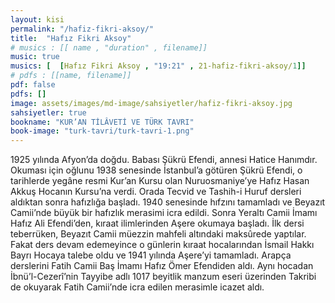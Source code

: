 ```yaml
---
layout: kisi
permalink: "/hafiz-fikri-aksoy/"
title:  "Hafız Fikri Aksoy"
# musics : [[ name , "duration" , filename]]
music: true
musics: [  [Hafız Fikri Aksoy , "19:21" , 21-hafiz-fikri-aksoy/1]]
# pdfs : [[name, filename]]
pdf: false
pdfs: []
image: assets/images/md-image/sahsiyetler/hafiz-fikri-aksoy.jpg
sahsiyetler: true
bookname: "KUR’AN TİLÂVETİ VE TÜRK TAVRI"
book-image: "turk-tavri/turk-tavri-1.png"
---
```


1925 yılında Afyon’da doğdu. Babası Şükrü Efendi, annesi Hatice Hanımdır. Okuması için oğlunu 1938 senesinde İstanbul’a götüren Şükrü Efendi, o tarihlerde yegâne resmi Kur’an Kursu olan Nuruosmaniye’ye Hafız Hasan Akkuş Hocanın Kursu’na verdi. 
Orada Tecvid ve Tashih-i Huruf dersleri aldıktan sonra hafızlığa başladı. 1940 senesinde hıfzını tamamladı ve Beyazıt Camii’nde büyük bir hafızlık merasimi icra edildi. 
Sonra Yeraltı Camii İmamı Hafız Ali Efendi’den, kıraat ilimlerinden Aşere okumaya başladı. İlk dersi teberrüken, Beyazıt Camii müezzin mahfeli altındaki maksûrede yaptılar. Fakat ders devam edemeyince o günlerin kıraat hocalarından İsmail Hakkı Bayrı Hocaya talebe oldu ve 1941 yılında Aşere’yi tamamladı. Arapça derslerini Fatih Camii Baş İmamı Hafız Ömer Efendiden aldı. Aynı hocadan İbnü’l-Cezerî’nin Tayyibe adlı 1017 beyitlik manzum eseri üzerinden Takribi de okuyarak Fatih Camii’nde icra edilen merasimle icazet aldı. 